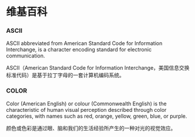 # 维基百科  

### ASCII

ASCII abbreviated from American Standard Code for Information Interchange, is a character encoding standard for electronic communication.   

ASCII（American Standard Code for Information Interchange，美国信息交换标准代码）是基于拉丁字母的一套计算机编码系统。  

### COLOR

Color (American English) or colour (Commonwealth English) is the characteristic of human visual perception described through color categories, with names such as red, orange, yellow, green, blue, or purple.   

颜色或色彩是通过眼、脑和我们的生活经验所产生的一种对光的视觉效应。